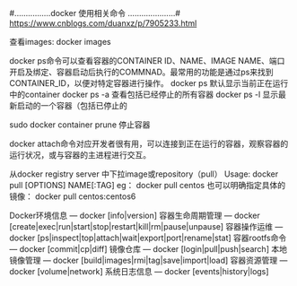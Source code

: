 
#................docker 使用相关命令 .....................#  https://www.cnblogs.com/duanxz/p/7905233.html

查看images: docker images

docker ps命令可以查看容器的CONTAINER ID、NAME、IMAGE NAME、端口开启及绑定、容器启动后执行的COMMNAD。最常用的功能是通过ps来找到CONTAINER_ID，以便对特定容器进行操作。
docker ps 默认显示当前正在运行中的container
docker ps -a 查看包括已经停止的所有容器
docker ps -l 显示最新启动的一个容器（包括已停止的

sudo docker container prune  停止容器


docker attach命令对应开发者很有用，可以连接到正在运行的容器，观察容器的运行状况，或与容器的主进程进行交互。

 从docker registry server 中下拉image或repository（pull）
 Usage: docker pull [OPTIONS] NAME[:TAG]
 eg： docker pull centos
 也可以明确指定具体的镜像：
 docker pull centos:centos6
 


Docker环境信息 — docker [info|version]
容器生命周期管理 — docker [create|exec|run|start|stop|restart|kill|rm|pause|unpause]
容器操作运维 — docker [ps|inspect|top|attach|wait|export|port|rename|stat]
容器rootfs命令 — docker [commit|cp|diff]
镜像仓库 — docker [login|pull|push|search]
本地镜像管理 — docker [build|images|rmi|tag|save|import|load]
容器资源管理 — docker [volume|network]
系统日志信息 — docker [events|history|logs]